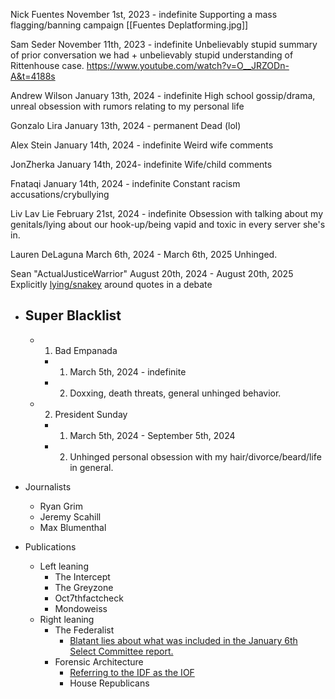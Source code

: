 Nick Fuentes
November 1st, 2023 - indefinite
Supporting a mass flagging/banning campaign
[[Fuentes Deplatforming.jpg]]

Sam Seder
November 11th, 2023 - indefinite
Unbelievably stupid summary of prior conversation we had + unbelievably stupid understanding of Rittenhouse case.
https://www.youtube.com/watch?v=O__JRZODn-A&t=4188s

Andrew Wilson
January 13th, 2024 - indefinite
High school gossip/drama, unreal obsession with rumors relating to my personal life

Gonzalo Lira
January 13th, 2024 - permanent
Dead (lol)

Alex Stein
January 14th, 2024 - indefinite
Weird wife comments

JonZherka
January 14th, 2024- indefinite
Wife/child comments

Fnataqi
January 14th, 2024 - indefinite
Constant racism accusations/crybullying

Liv Lav Lie
February 21st, 2024 - indefinite
Obsession with talking about my genitals/lying about our hook-up/being vapid and toxic in every server she's in.

Lauren DeLaguna
March 6th, 2024 - March 6th, 2025
Unhinged.

Sean "ActualJusticeWarrior"
August 20th, 2024 - August 20th, 2025
Explicitly [lying/snakey](https://www.youtube.com/watch?v=5RC_PIv9zTM) around quotes in a debate

  - ## Super Blacklist
    - 1. Bad Empanada
      - 1. March 5th, 2024 - indefinite
      - 2. Doxxing, death threats, general unhinged behavior.
    - 2. President Sunday
      - 1. March 5th, 2024 - September 5th, 2024
      - 2. Unhinged personal obsession with my hair/divorce/beard/life in general.



- Journalists
  - Ryan Grim
  - Jeremy Scahill
  - Max Blumenthal
- Publications
  - Left leaning
    - The Intercept
    - The Greyzone
    - Oct7thfactcheck
    - Mondoweiss
  - Right leaning
    - The Federalist
      - [Blatant lies about what was included in the January 6th Select Committee report.](https://thefederalist.com/2024/03/08/exclusive-liz-cheney-january-6-committee-suppressed-exonerating-evidence-of-trumps-push-for-national-guard/)
    - Forensic Architecture
      - [Referring to the IDF as the IOF](https://twitter.com/ForensicArchi/status/1715422493274427414)
      - House Republicans
#